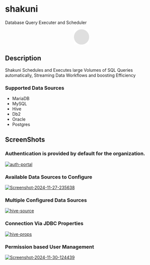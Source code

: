 # shakuni
Database Query Executer and Scheduler

<div id="header" align="center">
 <img src="shakuni-ui/public/solid-circle-gray.png" alt="Shakuni" height="50px" width="50px">
</div>

## Description

Shakuni Schedules and Executes large Volumes of SQL Queries automatically, Streaming Data Workflows and boosting Efficiency

### Supported Data Sources
- MariaDB
- MySQL
- Hive
- Db2
- Oracle
- Postgres

## ScreenShots

### Authentication is provided by default for the organization.
<a href="https://ibb.co/6nGN58r"><img src="https://i.ibb.co/BzvwRGc/auth-portal.png" alt="auth-portal" border="0"></a>
### Available Data Sources to Configure
<a href="https://ibb.co/KXpvfPp"><img src="https://i.ibb.co/qd3QcS3/Screenshot-2024-11-27-235638.png" alt="Screenshot-2024-11-27-235638" border="0"></a>
### Multiple Configured Data Sources
<a href="https://ibb.co/zhz6SBK"><img src="https://i.ibb.co/xSNFMBV/hive-source.png" alt="hive-source" border="0"></a>
### Connection Via JDBC Properties
<a href="https://ibb.co/TWcZ88P"><img src="https://i.ibb.co/y40Dyyg/hive-props.png" alt="hive-props" border="0"></a>
### Permission based User Management
<a href="https://ibb.co/S3H8ZZt"><img src="https://i.ibb.co/MCK4JJc/Screenshot-2024-11-30-124439.png" alt="Screenshot-2024-11-30-124439" border="0"></a>